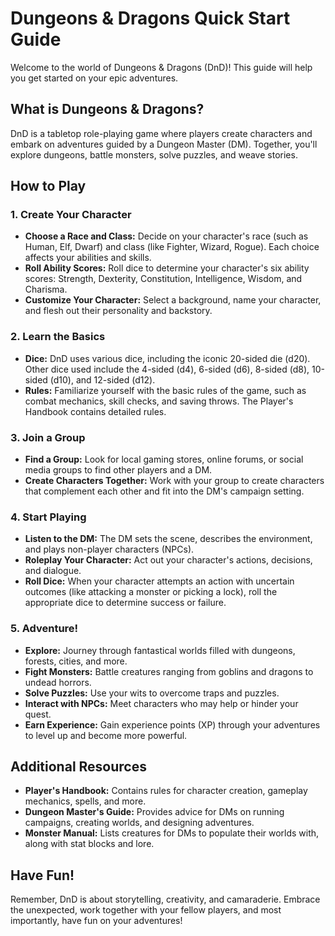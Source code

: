 # Dungeons & Dragons Quick Start Guide

Welcome to the world of Dungeons & Dragons (DnD)! This guide will help you get started on your epic adventures.

## What is Dungeons & Dragons?

DnD is a tabletop role-playing game where players create characters and embark on adventures guided by a Dungeon Master (DM). Together, you'll explore dungeons, battle monsters, solve puzzles, and weave stories.

## How to Play

### 1. Create Your Character

- **Choose a Race and Class:** Decide on your character's race (such as Human, Elf, Dwarf) and class (like Fighter, Wizard, Rogue). Each choice affects your abilities and skills.
- **Roll Ability Scores:** Roll dice to determine your character's six ability scores: Strength, Dexterity, Constitution, Intelligence, Wisdom, and Charisma.
- **Customize Your Character:** Select a background, name your character, and flesh out their personality and backstory.

### 2. Learn the Basics

- **Dice:** DnD uses various dice, including the iconic 20-sided die (d20). Other dice used include the 4-sided (d4), 6-sided (d6), 8-sided (d8), 10-sided (d10), and 12-sided (d12).
- **Rules:** Familiarize yourself with the basic rules of the game, such as combat mechanics, skill checks, and saving throws. The Player's Handbook contains detailed rules.

### 3. Join a Group

- **Find a Group:** Look for local gaming stores, online forums, or social media groups to find other players and a DM.
- **Create Characters Together:** Work with your group to create characters that complement each other and fit into the DM's campaign setting.

### 4. Start Playing

- **Listen to the DM:** The DM sets the scene, describes the environment, and plays non-player characters (NPCs).
- **Roleplay Your Character:** Act out your character's actions, decisions, and dialogue.
- **Roll Dice:** When your character attempts an action with uncertain outcomes (like attacking a monster or picking a lock), roll the appropriate dice to determine success or failure.

### 5. Adventure!

- **Explore:** Journey through fantastical worlds filled with dungeons, forests, cities, and more.
- **Fight Monsters:** Battle creatures ranging from goblins and dragons to undead horrors.
- **Solve Puzzles:** Use your wits to overcome traps and puzzles.
- **Interact with NPCs:** Meet characters who may help or hinder your quest.
- **Earn Experience:** Gain experience points (XP) through your adventures to level up and become more powerful.

## Additional Resources

- **Player's Handbook:** Contains rules for character creation, gameplay mechanics, spells, and more.
- **Dungeon Master's Guide:** Provides advice for DMs on running campaigns, creating worlds, and designing adventures.
- **Monster Manual:** Lists creatures for DMs to populate their worlds with, along with stat blocks and lore.

## Have Fun!

Remember, DnD is about storytelling, creativity, and camaraderie. Embrace the unexpected, work together with your fellow players, and most importantly, have fun on your adventures!
